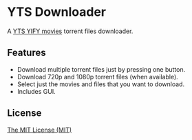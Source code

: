 # YTS Downloader
A [YTS YIFY movies](https://yts.ag/) torrent files downloader.

## Features
- Download multiple torrent files just by pressing one button.
- Download 720p and 1080p torrent files (when available).
- Select just the movies and files that you want to download.
- Includes GUI.

## License
[The MIT License (MIT)](https://opensource.org/licenses/MIT)
